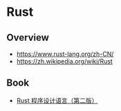# Rust


## Overview

- https://www.rust-lang.org/zh-CN/
- https://zh.wikipedia.org/wiki/Rust


## Book

- [Rust 程序设计语言（第二版）](https://kaisery.gitbooks.io/trpl-zh-cn/)
